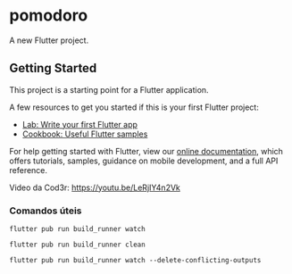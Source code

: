 # pomodoro

A new Flutter project.

## Getting Started

This project is a starting point for a Flutter application.

A few resources to get you started if this is your first Flutter project:

- [Lab: Write your first Flutter app](https://flutter.dev/docs/get-started/codelab)
- [Cookbook: Useful Flutter samples](https://flutter.dev/docs/cookbook)

For help getting started with Flutter, view our
[online documentation](https://flutter.dev/docs), which offers tutorials,
samples, guidance on mobile development, and a full API reference.

Video da Cod3r: https://youtu.be/LeRjIY4n2Vk

### Comandos úteis

`flutter pub run build_runner watch`

`flutter pub run build_runner clean`

`flutter pub run build_runner watch --delete-conflicting-outputs`